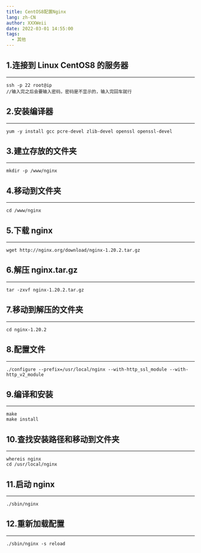 ```yaml
---
title: CentOS8配置Nginx
lang: zh-CN
author: XXXWeii
date: 2022-03-01 14:55:00
tags:
  - 其他
---
```


## 1.连接到 Linux CentOS8 的服务器

---

```shell
ssh -p 22 root@ip
//输入完之后会要输入密码，密码是不显示的，输入完回车就行
```

## 2.安装编译器

---

```shell
yum -y install gcc pcre-devel zlib-devel openssl openssl-devel
```

## 3.建立存放的文件夹

---

```shell
mkdir -p /www/nginx
```

## 4.移动到文件夹

---

```shell
cd /www/nginx
```

## 5.下载 nginx

---

```shell
wget http://nginx.org/download/nginx-1.20.2.tar.gz
```

## 6.解压 nginx.tar.gz

---

```shell
tar -zxvf nginx-1.20.2.tar.gz
```

## 7.移动到解压的文件夹

---

```shell
cd nginx-1.20.2
```

## 8.配置文件

---

```shell
./configure --prefix=/usr/local/nginx --with-http_ssl_module --with-http_v2_module
```

## 9.编译和安装

---

```shell
make
make install
```

## 10.查找安装路径和移动到文件夹

---

```shell
whereis nginx
cd /usr/local/nginx
```

## 11.启动 nginx

---

```shell
./sbin/nginx
```

## 12.重新加载配置

---

```shell
./sbin/nginx -s reload
```
